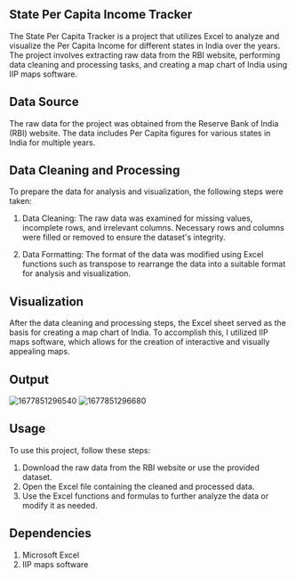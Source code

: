 ## State Per Capita Income Tracker
The State Per Capita Tracker is a project that utilizes Excel to analyze and visualize the Per Capita Income for different states in India over the years. The project involves extracting raw data from the RBI website, performing data cleaning and processing tasks, and creating a map chart of India using IIP maps software.

## Data Source
The raw data for the project was obtained from the Reserve Bank of India (RBI) website. The data includes Per Capita figures for various states in India for multiple years.

## Data Cleaning and Processing
To prepare the data for analysis and visualization, the following steps were taken:

1. Data Cleaning: 
The raw data was examined for missing values, incomplete rows, and irrelevant columns. Necessary rows and columns were filled or removed to ensure the dataset's integrity.

2. Data Formatting: 
The format of the data was modified using Excel functions such as transpose to rearrange the data into a suitable format for analysis and visualization.

## Visualization
After the data cleaning and processing steps, the Excel sheet served as the basis for creating a map chart of India. To accomplish this, I utilized IIP maps software, which allows for the creation of interactive and visually appealing maps.

## Output 
![1677851296540](https://github.com/atulpratik/State_GDP_Tracker/assets/121615479/b9c2c552-31f6-4f67-b51b-ccc61e8d58e0)
![1677851296680](https://github.com/atulpratik/State_GDP_Tracker/assets/121615479/a5d6128c-c443-4717-8c84-b66f856e1246)

## Usage
To use this project, follow these steps:

1. Download the raw data from the RBI website or use the provided dataset.
2. Open the Excel file containing the cleaned and processed data.
3. Use the Excel functions and formulas to further analyze the data or modify it as needed.

## Dependencies
1. Microsoft Excel
2. IIP maps software
